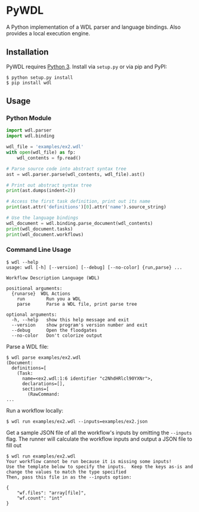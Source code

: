 PyWDL
=====

A Python implementation of a WDL parser and language bindings.  Also provides a local execution engine.

Installation
------------

PyWDL requires [Python 3](https://www.python.org/downloads/release/python-343/). Install via `setup.py` or via pip and PyPI:

```
$ python setup.py install
$ pip install wdl
```

Usage
-----

### Python Module

```python
import wdl.parser
import wdl.binding

wdl_file = 'examples/ex2.wdl'
with open(wdl_file) as fp:
    wdl_contents = fp.read()

# Parse source code into abstract syntax tree
ast = wdl.parser.parse(wdl_contents, wdl_file).ast()

# Print out abstract syntax tree
print(ast.dumps(indent=2))

# Access the first task definition, print out its name
print(ast.attr('definitions')[0].attr('name').source_string)

# Use the language bindings
wdl_document = wdl.binding.parse_document(wdl_contents)
print(wdl_document.tasks)
print(wdl_document.workflows)

```

### Command Line Usage

```
$ wdl --help
usage: wdl [-h] [--version] [--debug] [--no-color] {run,parse} ...

Workflow Description Language (WDL)

positional arguments:
  {runarse}  WDL Actions
    run        Run you a WDL
    parse      Parse a WDL file, print parse tree

optional arguments:
  -h, --help   show this help message and exit
  --version    show program's version number and exit
  --debug      Open the floodgates
  --no-color   Don't colorize output
```

Parse a WDL file:

```
$ wdl parse examples/ex2.wdl
(Document:
  definitions=[
    (Task:
      name=<ex2.wdl:1:6 identifier "c2NhdHRlcl90YXNr">,
      declarations=[],
      sections=[
        (RawCommand:
...
```

Run a workflow locally:

```
$ wdl run examples/ex2.wdl --inputs=examples/ex2.json
```

Get a sample JSON file of all the workflow's inputs by omitting the `--inputs` flag.  The runner will calculate the workflow inputs and output a JSON file to fill out

```
$ wdl run examples/ex2.wdl
Your workflow cannot be run because it is missing some inputs!
Use the template below to specify the inputs.  Keep the keys as-is and change the values to match the type specified
Then, pass this file in as the --inputs option:

{
    "wf.files": "array[file]",
    "wf.count": "int"
}
```
